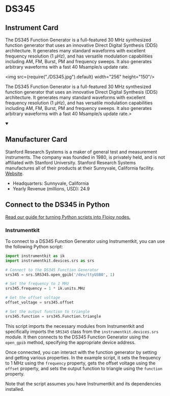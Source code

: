 
# DS345

## Instrument Card

<div className="flex">

<div>

The DS345 Function Generator is a full-featured 30 MHz synthesized function generator that uses an innovative Direct Digital Synthesis (DDS) architecture. It generates many standard waveforms with excellent frequency resolution (1 µHz), and has versatile modulation capabilities including AM, FM, Burst, PM and frequency sweeps. It also generates arbitrary waveforms with a fast 40 Msample/s update rate.

</div>

<img src={require("./DS345.jpg").default} width="256" height="150"/>

</div>

The DS345 Function Generator is a full-featured 30 MHz synthesized function generator that uses an innovative Direct Digital Synthesis (DDS) architecture. It generates many standard waveforms with excellent frequency resolution (1 µHz), and has versatile modulation capabilities including AM, FM, Burst, PM and frequency sweeps. It also generates arbitrary waveforms with a fast 40 Msample/s update rate.>

<details open>
<summary><h2>Manufacturer Card</h2></summary>

Stanford Research Systems is a maker of general test and measurement instruments. The company was founded in 1980, is privately held, and is not affiliated with Stanford University. Stanford Research Systems manufactures all of their products at their Sunnyvale, California facility. <a href="https://www.thinksrs.com/index.html">Website</a>.

<ul>
  <li>Headquarters: Sunnyvale, California</li>
  <li>Yearly Revenue (millions, USD): 24.9</li>
</ul>
</details>

## Connect to the DS345 in Python

[Read our guide for turning Python scripts into Flojoy nodes.](https://docs.flojoy.ai/custom-nodes/creating-custom-node/)


### Instrumentkit

To connect to a DS345 Function Generator using Instrumentkit, you can use the following Python script:

```python
import instrumentkit as ik
import instrumentkit.devices.srs as srs

# Connect to the DS345 Function Generator
srs345 = srs.SRS345.open_gpib('/dev/ttyUSB0', 1)

# Set the frequency to 1 MHz
srs345.frequency = 1 * ik.units.MHz

# Get the offset voltage
offset_voltage = srs345.offset

# Set the output function to triangle
srs345.function = srs345.Function.triangle
```

This script imports the necessary modules from Instrumentkit and specifically imports the `SRS345` class from the `instrumentkit.devices.srs` module. It then connects to the DS345 Function Generator using the `open_gpib` method, specifying the appropriate device address.

Once connected, you can interact with the function generator by setting and getting various properties. In the example script, it sets the frequency to 1 MHz using the `frequency` property, gets the offset voltage using the `offset` property, and sets the output function to triangle using the `function` property.

Note that the script assumes you have Instrumentkit and its dependencies installed.

